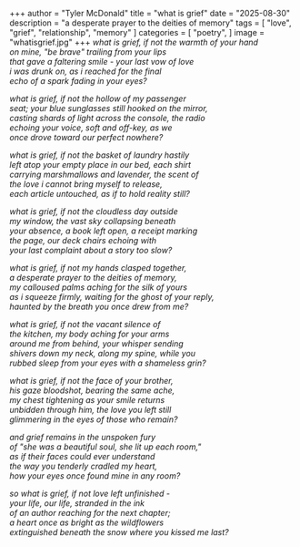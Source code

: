 +++
author = "Tyler McDonald"
title = "what is grief"
date = "2025-08-30"
description = "a desperate prayer to the deities of memory"
tags = [
    "love",
    "grief",
    "relationship",
    "memory"
]
categories = [
    "poetry",
]
image = "whatisgrief.jpg"
+++
*what is grief, if not the warmth of your hand*\
*on mine, "be brave" trailing from your lips*\
*that gave a faltering smile - your last vow of love*\
*i was drunk on, as i reached for the final*\
*echo of a spark fading in your eyes?*

*what is grief, if not the hollow of my passenger*\
*seat; your blue sunglasses still hooked on the mirror,*\
*casting shards of light across the console, the radio*\
*echoing your voice, soft and off-key, as we*\
*once drove toward our perfect nowhere?*

*what is grief, if not the basket of laundry hastily*\
*left atop your empty place in our bed, each shirt*\
*carrying marshmallows and lavender, the scent of*\
*the love i cannot bring myself to release,*\
*each article untouched, as if to hold reality still?*

*what is grief, if not the cloudless day outside*\
*my window, the vast sky collapsing beneath*\
*your absence, a book left open, a receipt marking*\
*the page, our deck chairs echoing with*\
*your last complaint about a story too slow?*

*what is grief, if not my hands clasped together,*\
*a desperate prayer to the deities of memory,*\
*my calloused palms aching for the silk of yours*\
*as i squeeze firmly, waiting for the ghost of your reply,*\
*haunted by the breath you once drew from me?*

*what is grief, if not the vacant silence of*\
*the kitchen, my body aching for your arms*\
*around me from behind, your whisper sending*\
*shivers down my neck, along my spine, while you*\
*rubbed sleep from your eyes with a shameless grin?*

*what is grief, if not the face of your brother,*\
*his gaze bloodshot, bearing the same ache,*\
*my chest tightening as your smile returns*\
*unbidden through him, the love you left still*\
*glimmering in the eyes of those who remain?*

*and grief remains in the unspoken fury*\
*of "she was a beautiful soul, she lit up each room,"*\
*as if their faces could ever understand*\
*the way you tenderly cradled my heart,*\
*how your eyes once found mine in any room?*

*so what is grief, if not love left unfinished -*\
*your life, our life, stranded in the ink*\
*of an author reaching for the next chapter;*\
*a heart once as bright as the wildflowers*\
*extinguished beneath the snow where you kissed me last?*